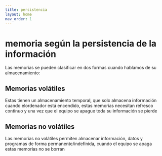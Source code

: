 ```yaml
---
title: persistencia
layout: home
nav_order: 1
---
```


<h1>memoria según la persistencia de la información</h1>
Las memorias se pueden clasificar en dos formas cuando hablamos de su almacenamiento:
<h2>Memorias volátiles</h2>
Estas tienen un almacenamiento temporal, que solo almacena información cuando elordenador está encendido, estas memorias necesitan refresco continuo y una vez que el equipo se apague toda su información se pierde

<h2>Memorias no volátiles</h2>
Las memorias no volátiles permiten almacenar información, datos y programas de forma permanente/indefinida, cuando el equipo se apaga estas memorias no se borran 
